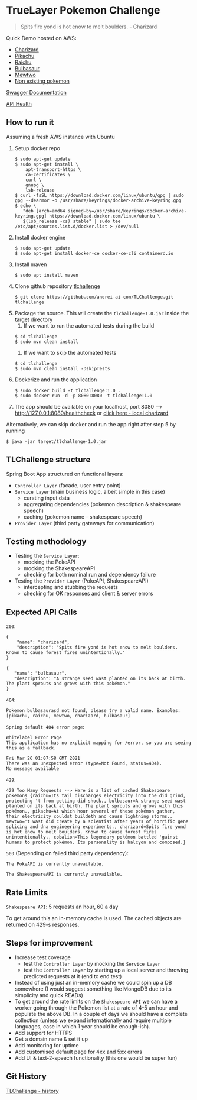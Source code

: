 # TrueLayer Pokemon Challenge
> Spits fire yond is hot enow to melt boulders. - Charizard

Quick Demo hosted on AWS:
* [Charizard](http://18.134.253.238:8080/pokemon/charizard)
* [Pikachu](http://18.134.253.238:8080/pokemon/pikachu)
* [Raichu](http://18.134.253.238:8080/pokemon/raichu)
* [Bulbasaur](http://18.134.253.238:8080/pokemon/bulbasaur)
* [Mewtwo](http://18.134.253.238:8080/pokemon/mewtwo/)
* [Non existing pokemon](http://18.134.253.238:8080/pokemon/andreiai)

[Swagger Documentation](http://18.134.253.238:8080/swagger-ui.html)

[API Health](http://18.134.253.238:8080/healthcheck)

## How to run it

Assuming a fresh AWS instance with Ubuntu

1. Setup docker repo
    ```
    $ sudo apt-get update
    $ sudo apt-get install \
        apt-transport-https \
        ca-certificates \
        curl \
        gnupg \
        lsb-release
    $ curl -fsSL https://download.docker.com/linux/ubuntu/gpg | sudo gpg --dearmor -o /usr/share/keyrings/docker-archive-keyring.gpg
    $ echo \
       "deb [arch=amd64 signed-by=/usr/share/keyrings/docker-archive-keyring.gpg] https://download.docker.com/linux/ubuntu \
       $(lsb_release -cs) stable" | sudo tee /etc/apt/sources.list.d/docker.list > /dev/null
    ```
2. Install docker engine
    ```
    $ sudo apt-get update
    $ sudo apt-get install docker-ce docker-ce-cli containerd.io
    ```
3. Install maven
    ```
    $ sudo apt install maven
    ``` 
4. Clone github repository [tlchallenge](https://github.com/andrei-ai-com/TLChallenge)
    ```
    $ git clone https://github.com/andrei-ai-com/TLChallenge.git tlchallenge
    ```
5. Package the source. This will create the `tlchallenge-1.0.jar` inside the target directory
    1. If we want to run the automated tests during the build
    ```
    $ cd tlchallenge
    $ sudo mvn clean install 
    ```
   1. If we want to skip the automated tests
    ```
    $ cd tlchallenge
    $ sudo mvn clean install -DskipTests 
    ```
6. Dockerize and run the application
    ```
    $ sudo docker build -t tlchallenge:1.0 . 
    $ sudo docker run -d -p 8080:8080 -t tlchallenge:1.0 
    ```
7. The app should be available on your localhost, port 8080 --> http://127.0.0.1:8080/healthcheck or [click here - local charizard](http://127.0.0.1:8080/pokemon/charizard)

Alternatively, we can skip docker and run the app right after step 5 by running
```
$ java -jar target/tlchallenge-1.0.jar
```

## TLChallenge structure

Spring Boot App structured on functional layers:
* `Controller Layer` (facade, user entry point)
* `Service Layer` (main business logic, albeit simple in this case)
    * curating input data
    * aggregating dependencies (pokemon description & shakespeare speech)
    * caching {pokemon name - shakespeare speech}
* `Provider Layer` (third party gateways for communication)

## Testing methodology

* Testing the `Service Layer`:
   * mocking the PokeAPI
   * mocking the ShakespeareAPI
   * checking for both nominal run and dependency failure
* Testing the `Provider Layer` (PokeAPI, ShakespeareAPI) 
   * intercepting and stubbing the requests
   * checking for OK responses and client & server errors
 
## Expected API Calls

`200`: 
```
{
    "name": "charizard",
    "description": "Spits fire yond is hot enow to melt boulders. Known to cause forest fires unintentionally."
}
```
```
{
   "name": "bulbasaur",
   "description": "A strange seed wast planted on its back at birth. The plant sprouts and grows with this pokémon."
}
```
`404`:
```
Pokemon bulbasaurasd not found, please try a valid name. Examples: [pikachu, raichu, mewtwo, charizard, bulbasaur]
```

`Spring default 404 error page`: 
```
Whitelabel Error Page
This application has no explicit mapping for /error, so you are seeing this as a fallback.

Fri Mar 26 01:07:58 GMT 2021
There was an unexpected error (type=Not Found, status=404).
No message available
```
`429`:
```
429 Too Many Requests --> Here is a list of cached Shakespeare pokemons {raichu=Its tail discharges electricity into the did grind,  protecting 't from getting did shock., bulbasaur=A strange seed wast planted on its back at birth. The plant sprouts and grows with this pokémon., pikachu=At which hour several of these pokémon gather,  their electricity couldst buildeth and cause lightning storms., mewtwo='t wast did create by a scientist after years of horrific gene splicing and dna engineering experiments., charizard=Spits fire yond is hot enow to melt boulders. Known to cause forest fires unintentionally., cobalion=This legendary pokémon battled 'gainst humans to protect pokémon. Its personality is halcyon and composed.}
```
`503` (Depending on failed third party dependency):
```
The PokeAPI is currently unavailable.
```
```
The ShakespeareAPI is currently unavailable.
```
 
## Rate Limits

`Shakespeare API`: 5 requests an hour, 60 a day

To get around this an in-memory cache is used. The cached objects are returned on 429-s responses.

## Steps for improvement
* Increase test coverage
    * test the `Controller Layer` by mocking the `Service Layer`
    * test the `Controller Layer` by starting up a local server and throwing predicted requests at it (end to end test)
* Instead of using just an in-memory cache we could spin up a DB somewhere (I would suggest something like MongoDB due to its simplicity and quick READs)
* To get around the rate limits on the `Shakespeare API` we can have a worker going through the Pokemon list at a rate of 4-5 an hour and populate the above DB. In a couple of days we should have a complete collection (unless we expand internationally and require multiple languages, case in which 1 year should be enough-ish).
* Add support for HTTPS
* Get a domain name & set it up
* Add monitoring for uptime
* Add customised default page for 4xx and 5xx errors 
* Add UI & text-2-speech functionality (this one would be super fun)

## Git History
[TLChallenge - history](https://github.com/andrei-ai-com/TLChallenge/commits/master)